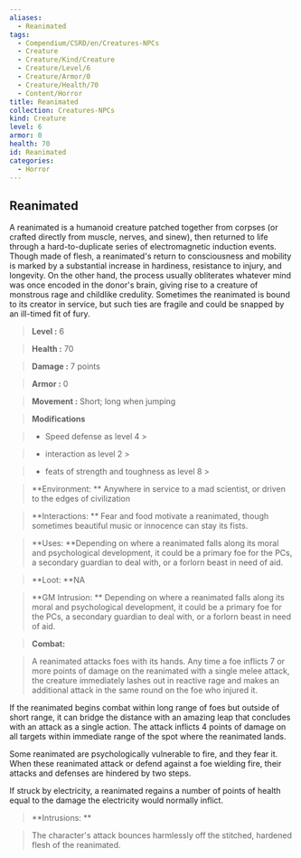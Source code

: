```yaml
---
aliases:
  - Reanimated
tags:
  - Compendium/CSRD/en/Creatures-NPCs
  - Creature
  - Creature/Kind/Creature
  - Creature/Level/6
  - Creature/Armor/0
  - Creature/Health/70
  - Content/Horror
title: Reanimated
collection: Creatures-NPCs
kind: Creature
level: 6
armor: 0
health: 70
id: Reanimated
categories:
  - Horror
---
```

## Reanimated    
A reanimated is a humanoid creature patched together from corpses (or crafted directly from muscle, nerves, and sinew), then returned to life through a hard-to-duplicate series of electromagnetic induction events. Though made of flesh, a reanimated's return to consciousness and mobility is marked by a substantial increase in hardiness, resistance to injury, and longevity. On the other hand, the process usually obliterates whatever mind was once encoded in the donor's brain, giving rise to a creature of monstrous rage and childlike credulity. Sometimes the reanimated is bound to its creator in service, but such ties are fragile and could be snapped by an ill-timed fit of fury.    
  
    
> **Level :** 6    
> **Health :** 70    
> **Damage :** 7 points    
> **Armor :** 0    
> **Movement :** Short; long when jumping    
> **Modifications**    
>- Speed defense as level 4 >  
>    
>- interaction as level 2 >  
>    
>- feats of strength and toughness as level 8 >  
>    
> **Environment: ** Anywhere in service to a mad scientist, or driven to the edges of civilization    
> **Interactions: ** Fear and food motivate a reanimated, though sometimes beautiful music or innocence can stay its fists.    
> **Uses: **Depending on where a reanimated falls along its moral and psychological development, it could be a primary foe for the PCs, a secondary guardian to deal with, or a forlorn beast in need of aid.    
> **Loot: **NA    
> **GM Intrusion: ** Depending on where a reanimated falls along its moral and psychological development, it could be a primary foe for the PCs, a secondary guardian to deal with, or a forlorn beast in need of aid.    
  
> **Combat:**   
> A reanimated attacks foes with its hands. Any time a foe inflicts 7 or more points of damage on the reanimated with a single melee attack, the creature immediately lashes out in reactive rage and makes an additional attack in the same round on the foe who injured it.  
If the reanimated begins combat within long range of foes but outside of short range, it can bridge the distance with an amazing leap that concludes with an attack as a single action. The attack inflicts 4 points of damage on all targets within immediate range of the spot where the reanimated lands.  
Some reanimated are psychologically vulnerable to fire, and they fear it. When these reanimated attack or defend against a foe wielding fire, their attacks and defenses are hindered by two steps.  
If struck by electricity, a reanimated regains a number of points of health equal to the damage the electricity would normally inflict.    
    
  
> **Intrusions: **   
> The character's attack bounces harmlessly off the stitched, hardened flesh of the reanimated.    

